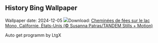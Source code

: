 ## History Bing Wallpaper
Wallpaper date: 2024-12-05
![](https://www.bing.com/th?id=OHR.MonoTufa_FR-FR7760480527_UHD.jpg&w=1000)Download: [Cheminées de fées sur le lac Mono, Californie, États-Unis (© Susanna Patras/TANDEM Stills + Motion)](https://www.bing.com/th?id=OHR.MonoTufa_FR-FR7760480527_UHD.jpg)

Auto get programm by LtgX
